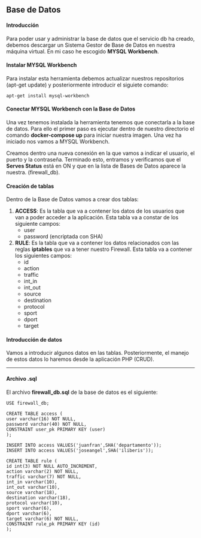 ## Base de Datos

#### Introducción
Para poder usar y administrar la base de datos que el servicio db ha creado, debemos descargar un Sistema Gestor de Base de Datos en nuestra máquina virtual. En mi caso he escogido **MYSQL Workbench**. 

#### Instalar MYSQL Workbench
Para instalar esta herramienta debemos actualizar nuestros repositorios (apt-get update) y posteriormente introducir el siguiete comando:
~~~
apt-get install mysql-workbench
~~~

#### Conectar MYSQL Workbench con la Base de Datos
Una vez tenemos instalada la herramienta tenemos que conectarla a la base de datos. Para ello el primer paso es ejecutar dentro de nuestro directorio el comando **docker-compose up** para iniciar nuestra imagen. Una vez ha iniciado nos vamos a MYSQL Workbench.

Creamos dentro una nueva conexión en la que vamos a indicar el usuario, el puerto y la contraseña. Terminado esto, entramos y verificamos que el **Serves Status** está en ON y que en la lista de Bases de Datos aparece la nuestra. (firewall_db).

#### Creación de tablas
Dentro de la Base de Datos vamos a crear dos tablas:
1. **ACCESS**: Es la tabla que va a contener los datos de los usuarios que van a poder acceder a la aplicación. Esta tabla va a constar de los siguiente campos:
    - user
    - password (encriptada con SHA)
2. **RULE**: Es la tabla que va a contener los datos relacionados con las reglas **iptables** que va a tener nuestro Firewall. Esta tabla va a contener los siguientes campos:
	- id
	- action
	- traffic
	- int_in
	- int_out
	- source
	- destination
	- protocol
	- sport
	- dport
	- target

#### Introducción de datos
Vamos a introducir algunos datos en las tablas. Posteriormente, el manejo de estos datos lo haremos desde la aplicación PHP (CRUD).
___

#### Archivo .sql
El archivo **firewall_db.sql** de la base de datos es el siguiente:
~~~
USE firewall_db;

CREATE TABLE access (
user varchar(16) NOT NULL,
password varchar(40) NOT NULL,
CONSTRAINT user_pk PRIMARY KEY (user)
);

INSERT INTO access VALUES('juanfran',SHA('departamento'));
INSERT INTO access VALUES('joseangel',SHA('iliberis'));

CREATE TABLE rule (
id int(3) NOT NULL AUTO_INCREMENT,
action varchar(2) NOT NULL,
traffic varchar(7) NOT NULL,
int_in varchar(10),
int_out varchar(10),
source varchar(18),
destination varchar(18),
protocol varchar(10),
sport varchar(6),
dport varchar(6),
target varchar(6) NOT NULL,
CONSTRAINT rule_pk PRIMARY KEY (id)
);
~~~